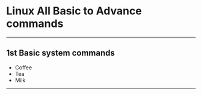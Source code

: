 # Linux All Basic to Advance commands
<hr>
<h2><b>1st Basic system commands</b></h2>
<ul>
  <li>Coffee</li>
  <li>Tea</li>
  <li>Milk</li>
</ul>  
<hr>
